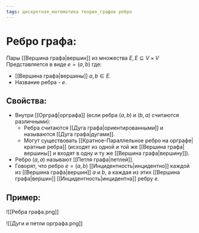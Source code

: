 ```yaml
---
tags: дискретная_математика теория_графов ребро
---
```

# Ребро графа:
Пары [[Вершина графа|вершин]] из множества $E, E \subseteq V\; \times\; V$
Представляется в виде $e =(a, b)$ где: 
* [[Вершина графа|вершины]] $a, b \in E$.
* Название ребра - $e$.
## Свойства:
* Внутри [[Орграф|орграфа]] (если ребра $(a, b)$ и $(b, a)$ считаются различными): 
	*  Ребра считаются [[Дуга графа|ориентированными]] и называются [[Дуга графа|дугами]].
	*  Могут существовать [[Кратное-Параллельное ребро на орграфе|кратные ребра]] (исходят из одной и той же [[Вершина графа|вершины]] и входят в одну и ту же [[Вершина графа|вершину]]).
* Ребро $(a, a)$ называют [[Петля графа|петлей]].
* Говорят, что ребро $e = (a, b)$ [[Инцидентность|инцидентно]] каждой из [[Вершина графа|вершин]] $a$ и $b$, а каждая из этих [[Вершина графа|вершин]] [[Инцидентность|инцидентна]] ребру $e$.
## Пример:
![[Ребра графа.png]]

![[Дуги и петли орграфа.png]]

